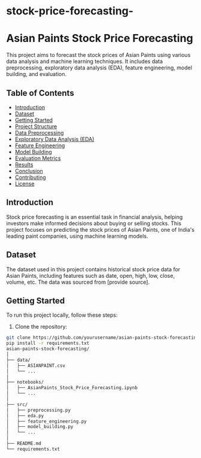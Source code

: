 # stock-price-forecasting-
# Asian Paints Stock Price Forecasting

This project aims to forecast the stock prices of Asian Paints using various data analysis and machine learning techniques. It includes data preprocessing, exploratory data analysis (EDA), feature engineering, model building, and evaluation.

## Table of Contents

- [Introduction](#introduction)
- [Dataset](#dataset)
- [Getting Started](#getting-started)
- [Project Structure](#project-structure)
- [Data Preprocessing](#data-preprocessing)
- [Exploratory Data Analysis (EDA)](#exploratory-data-analysis-eda)
- [Feature Engineering](#feature-engineering)
- [Model Building](#model-building)
- [Evaluation Metrics](#evaluation-metrics)
- [Results](#results)
- [Conclusion](#conclusion)
- [Contributing](#contributing)
- [License](#license)

## Introduction

Stock price forecasting is an essential task in financial analysis, helping investors make informed decisions about buying or selling stocks. This project focuses on predicting the stock prices of Asian Paints, one of India's leading paint companies, using machine learning models.

## Dataset

The dataset used in this project contains historical stock price data for Asian Paints, including features such as date, open, high, low, close, volume, etc. The data was sourced from [provide source].

## Getting Started

To run this project locally, follow these steps:

1. Clone the repository:

```bash
git clone https://github.com/yourusername/asian-paints-stock-forecasting.git
pip install -r requirements.txt
asian-paints-stock-forecasting/
│
├── data/
│   ├── ASIANPAINT.csv
│   └── ...
│
├── notebooks/
│   ├── AsianPaints_Stock_Price_Forecasting.ipynb
│   └── ...
│
├── src/
│   ├── preprocessing.py
│   ├── eda.py
│   ├── feature_engineering.py
│   ├── model_building.py
│   └── ...
│
├── README.md
└── requirements.txt
